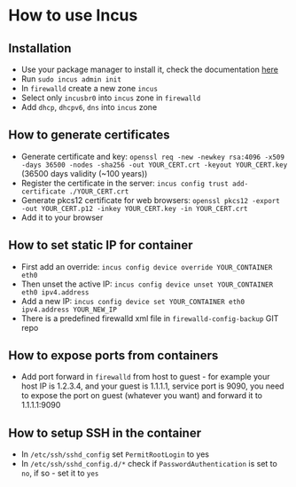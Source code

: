 # How to use Incus
## Installation
* Use your package manager to install it, check the documentation [here](https://linuxcontainers.org/incus/docs/main/installing/)
* Run `sudo incus admin init`
* In `firewalld` create a new zone `incus`
* Select only `incusbr0` into `incus` zone in `firewalld`
* Add `dhcp`, `dhcpv6`, `dns` into `incus` zone
## How to generate certificates
* Generate certificate and key: `openssl req -new -newkey rsa:4096 -x509 -days 36500 -nodes -sha256 -out YOUR_CERT.crt -keyout YOUR_CERT.key` (36500 days validity (~100 years))
* Register the certificate in the server: `incus config trust add-certificate ./YOUR_CERT.crt`
* Generate pkcs12 certificate for web browsers: `openssl pkcs12 -export -out YOUR_CERT.p12 -inkey YOUR_CERT.key -in YOUR_CERT.crt`
* Add it to your browser
## How to set static IP for container
* First add an override: `incus config device override YOUR_CONTAINER eth0`
* Then unset the active IP: `incus config device unset YOUR_CONTAINER eth0 ipv4.address`
* Add a new IP: `incus config device set YOUR_CONTAINER eth0 ipv4.address YOUR_NEW_IP`
* There is a predefined firewalld xml file in `firewalld-config-backup` GIT repo
## How to expose ports from containers
* Add port forward in `firewalld` from host to guest - for example your host IP is 1.2.3.4, and your guest is 1.1.1.1, service port is 9090, you need to expose the port on guest (whatever you want) and forward it to 1.1.1.1:9090
## How to setup SSH in the container
* In `/etc/ssh/sshd_config` set `PermitRootLogin` to yes
* In `/etc/ssh/sshd_config.d/*` check if `PasswordAuthentication` is set to `no`, if so - set it to `yes`